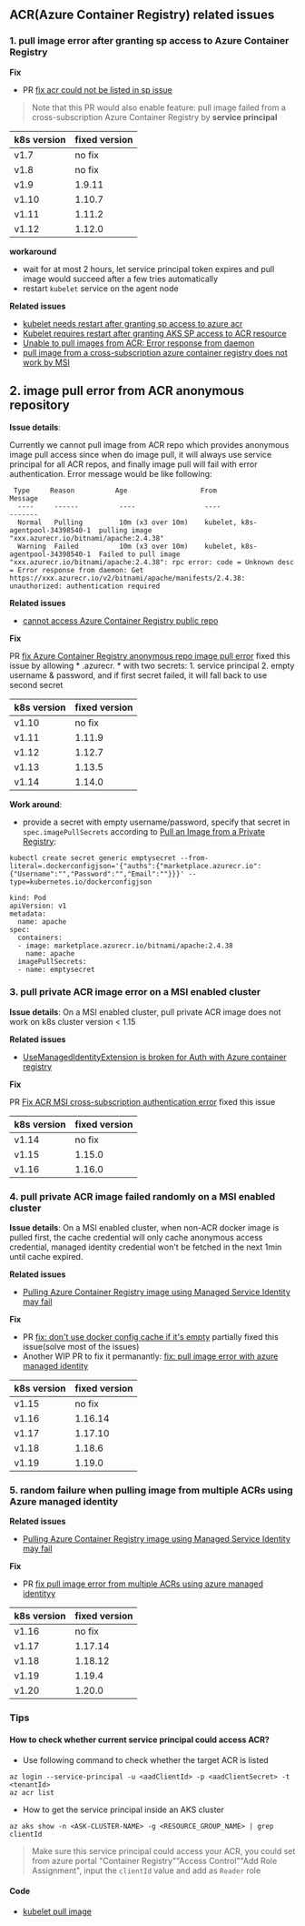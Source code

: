 ## ACR(Azure Container Registry) related issues

### 1. pull image error after granting sp access to Azure Container Registry
**Fix**
 - PR [fix acr could not be listed in sp issue](https://github.com/kubernetes/kubernetes/pull/66429)
> Note that this PR would also enable feature: pull image failed from a cross-subscription Azure Container Registry by **service principal**

| k8s version | fixed version |
| ---- | ---- |
| v1.7 | no fix |
| v1.8 | no fix |
| v1.9 | 1.9.11 |
| v1.10 | 1.10.7 |
| v1.11 | 1.11.2 |
| v1.12 | 1.12.0 |

**workaround**
 - wait for at most 2 hours, let service principal token expires and pull image would succeed after a few tries automatically
 - restart `kubelet` service on the agent node

**Related issues**
 - [kubelet needs restart after granting sp access to azure acr](https://github.com/kubernetes/kubernetes/issues/65225)
 - [Kubelet requires restart after granting AKS SP access to ACR resource](https://github.com/Azure/AKS/issues/442)
 - [Unable to pull images from ACR: Error response from daemon](https://github.com/Azure/acs-engine/issues/3654)
 - [pull image from a cross-subscription azure container registry does not work by MSI](https://github.com/kubernetes/kubernetes/issues/67892)

## 2. image pull error from ACR anonymous repository

**Issue details**:

Currently we cannot pull image from ACR repo which provides anonymous image pull access since when do image pull, it will always use service principal for all ACR repos, and finally image pull will fail with error authentication. Error message would be like following:
```
 Type     Reason          Age                  From                               Message
  ----     ------          ----                 ----                               -------
  Normal   Pulling         10m (x3 over 10m)    kubelet, k8s-agentpool-34398540-1  pulling image "xxx.azurecr.io/bitnami/apache:2.4.38"
  Warning  Failed          10m (x3 over 10m)    kubelet, k8s-agentpool-34398540-1  Failed to pull image "xxx.azurecr.io/bitnami/apache:2.4.38": rpc error: code = Unknown desc = Error response from daemon: Get https://xxx.azurecr.io/v2/bitnami/apache/manifests/2.4.38: unauthorized: authentication required
```


**Related issues**

- [cannot access Azure Container Registry public repo](https://github.com/kubernetes/kubernetes/issues/74714)

**Fix**

PR [fix Azure Container Registry anonymous repo image pull error](https://github.com/kubernetes/kubernetes/pull/74715) fixed this issue by allowing * .azurecr. * with two secrets: 1. service principal 2. empty username & password, and if first secret failed, it will fall back to use second secret


| k8s version | fixed version |
| ---- | ---- |
| v1.10 | no fix |
| v1.11 | 1.11.9 |
| v1.12 | 1.12.7 |
| v1.13 | 1.13.5 |
| v1.14 | 1.14.0 |

**Work around**:
 - provide a secret with empty username/password, specify that secret in `spec.imagePullSecrets` according to [Pull an Image from a Private Registry](https://kubernetes.io/docs/tasks/configure-pod-container/pull-image-private-registry):
```
kubectl create secret generic emptysecret --from-literal=.dockerconfigjson='{"auths":{"marketplace.azurecr.io":{"Username":"","Password":"","Email":""}}}' --type=kubernetes.io/dockerconfigjson

kind: Pod
apiVersion: v1
metadata:
  name: apache
spec:
  containers:
  - image: marketplace.azurecr.io/bitnami/apache:2.4.38
    name: apache
  imagePullSecrets:
  - name: emptysecret
```
 
### 3. pull private ACR image error on a MSI enabled cluster

**Issue details**:
On a MSI enabled cluster, pull private ACR image does not work on k8s cluster version < 1.15

**Related issues**
- [UseManagedIdentityExtension is broken for Auth with Azure container registry](https://github.com/kubernetes/kubernetes/issues/87579)

**Fix**

PR [Fix ACR MSI cross-subscription authentication error](https://github.com/kubernetes/kubernetes/pull/77245) fixed this issue 

| k8s version | fixed version |
| ---- | ---- |
| v1.14 | no fix |
| v1.15 | 1.15.0 |
| v1.16 | 1.16.0 |

### 4. pull private ACR image failed randomly on a MSI enabled cluster

**Issue details**:
On a MSI enabled cluster, when non-ACR docker image is pulled first, the cache credential will only cache anonymous access credential, managed identity credential won't be fetched in the next 1min until cache expired.

**Related issues**
- [Pulling Azure Container Registry image using Managed Service Identity may fail
](https://github.com/kubernetes/kubernetes/issues/92326)

**Fix**

 - PR [fix: don't use docker config cache if it's empty](https://github.com/kubernetes/kubernetes/pull/92330) partially fixed this issue(solve most of the issues)
 - Another WIP PR to fix it permanantly: [fix: pull image error with azure managed identity](https://github.com/kubernetes/kubernetes/pull/92818)

| k8s version | fixed version |
| ---- | ---- |
| v1.15 | no fix |
| v1.16 | 1.16.14 |
| v1.17 | 1.17.10 |
| v1.18 | 1.18.6 |
| v1.19 | 1.19.0 |

### 5. random failure when pulling image from multiple ACRs using Azure managed identity

**Related issues**
- [Pulling Azure Container Registry image using Managed Service Identity may fail](https://github.com/kubernetes/kubernetes/issues/92326)

**Fix**

 - PR [fix pull image error from multiple ACRs using azure managed identityy](https://github.com/kubernetes/kubernetes/pull/96355)

| k8s version | fixed version |
| ---- | ---- |
| v1.16 | no fix |
| v1.17 | 1.17.14 |
| v1.18 | 1.18.12 |
| v1.19 | 1.19.4 |
| v1.20 | 1.20.0 |

### Tips
#### How to check whether current service principal could access ACR?

 - Use following command to check whether the target ACR is listed
```
az login --service-principal -u <aadClientId> -p <aadClientSecret> -t <tenantId>
az acr list
```

 - How to get the service principal inside an AKS cluster
 ```
 az aks show -n <ASK-CLUSTER-NAME> -g <RESOURCE_GROUP_NAME> | grep clientId
 ```
 > Make sure this service principal could access your ACR, you could set from azure portal "Container Registry"\"Access Control"\"Add Role Assignment", input the `clientId` value and add as `Reader` role

#### Code
 - [kubelet pull image](https://github.com/kubernetes/kubernetes/blob/49c50720e4e36f8b6d736feadb926b6dfa8421e6/pkg/kubelet/kuberuntime/kuberuntime_image.go#L59)

